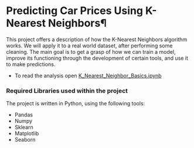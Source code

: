 # Predicting Car Prices Using K-Nearest Neighbors¶
This project offers a description of how the K-Nearest Neighbors algorithm works. We will apply it to a real world dataset, after performing some cleaning.
The main goal is to get a grasp of how we can train a model, improve its functioning through the development of certain tools, and use it to make predictions.

* To read the analysis open [K_Nearest_Neighbor_Basics.ipynb](K_Nearest_Neighbor_Basics.ipynb)

### Required Libraries used within the project
The project is written in Python, using the following tools:
- Pandas
- Numpy
- Sklearn
- Matplotlib
- Seaborn

